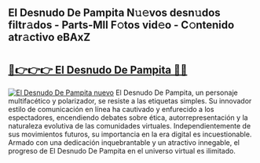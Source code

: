 ## El Desnudo De Pampita N𝚞𝚎vos desn𝚞dos filtr𝚊dos - Parts-MlI F𝚘tos vid𝚎o - C𝚘ntenido atr𝚊ctivo eBAxZ

# <h2><a href="http://mb6hoeo.tromn.icu/?c=El+Desnudo+De+Pampita">🔗👉👉👉 El Desnudo De Pampita 🔗🔗</a></h2>

[![El Desnudo De Pampita nuevo](https://i.imgur.com/pEAQMta.gif)](http://mb6hoeo.tromn.icu/?c=El+Desnudo+De+Pampita)
El Desnudo De Pampita, un personaje multifacético y polarizador, se resiste a las etiquetas simples. Su innovador estilo de comunicación en línea ha cautivado y enfurecido a los espectadores, encendiendo debates sobre ética, autorrepresentación y la naturaleza evolutiva de las comunidades virtuales. Independientemente de sus movimientos futuros, su importancia en la era digital es incuestionable. Armado con una dedicación inquebrantable y un atractivo innegable, el progreso de El Desnudo De Pampita en el universo virtual es ilimitado.
